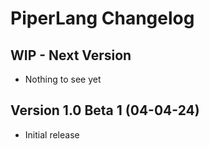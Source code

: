 # PiperLang Changelog

## WIP - Next Version
* Nothing to see yet

## Version 1.0 Beta 1 (04-04-24)
* Initial release
